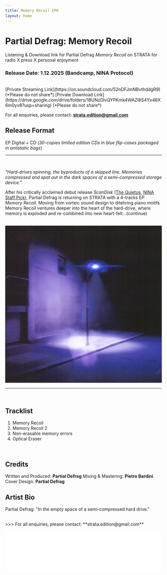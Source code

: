 ```yaml
---
title: Memory Recoil EPK
layout: home
---
```




# Partial Defrag: Memory Recoil

Listening & Download link for Partial Defrag *Memory Recoil* on STRATA for radio X press X personal enjoyment

### Release Date: 1.12.2025 (Bandcamp, NINA Protocol)
<br/>
[Private Streaming Link](https://on.soundcloud.com/52nDFJmNBvthddgR9) (*Please do not share*)
[Private Download Link](https://drive.google.com/drive/folders/1BUNzDlvQYPKmk4WAZI8S4Yv46X6m0yv8?usp=sharing) (*Please do not share*)

For all enquiries, please contact: **strata.edition@gmail.com**

## Release Format
EP Digital + CD (*30-copies limited edition CDs in blue flip-cases packaged in antistatic bags*)
<br>

---
<br>
  
*"Hard-drives spinning, the byproducts of a skipped line. Memories compressed and spat out in the dark spaces of a semi-compressed storage device."*

After his critically acclaimed debut release *ScanDisk* ([The Quietus](https://thequietus.com/quietus-reviews/partial-defrag-scandisk-review/), [NINA Staff Pick](https://www.ninaprotocol.com/articles/partial-defrag-scandisk)), Partial Defrag is returning on STRATA with a 4-tracks EP *Memory Recoil*.
Moving from vorteic sound design to ditehring piano motifs Memory Recoil ventures deeper into the heart of the hard-drive, where memory is exploded and re-combined into new heart-felt...(continue)

<br>
<img src="memoryRecoil_Cover.JPG" alt="Memory Recoil Cover" class="centered-image">
<br>

---
<br> 

## Tracklist
1. Memory Recoil
2. Memory Recoil 2
3. Non-erasable memory errors
4. Optical Eraser

<br>
  
## Credits
Written and Produced: **Partial Defrag**
Mixing & Mastering: **Pietro Bardini**
Cover Design: **Partial Defrag**
<br>
  
## Artist Bio
Partial Defrag: "In the empty space of a semi-compressed hard drive."

<br>
>>> For all enquiries, please contact: **strata.edition@gmail.com**
<br>
<br>


<img src="logo.png" alt="Strata Logo" class="centered-logo">
